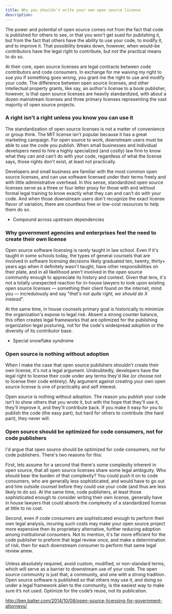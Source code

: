 ```yaml
---
title: Why you shouldn't write your own open source license
description:
---
```


The power and potential of open source comes not from the fact that code is published for others to see, or that you won't get sued for publishing it, but from the fact that others have the ability to use your code, to modify it, and to improve it. That possibility breaks down, however, when would-be contributors have the legal right to contribute, but not the practical means to do so.

At their core, open source licenses are legal contracts between code contributors and code consumers. In exchange for me waiving my right to sue you if something goes wrong, you grant me the right to use and modify your code. The difference between open source licenses, and other intellectual property grants, like say, an author's license to a book publisher, however, is that open source licenses are heavily standardized, with about a dozen mainstream licenses and three primary licenses representing the vast majority of open source projects.

### A right isn't a right unless you know you can use it

The standardization of open source licenses is not a matter of convenience or group think. The MIT license isn't popular because it has a great marketing campaign. For open source to work, downstream users must be able to use the code you publish. When small businesses and individual developers need to hire a highly specialized (and costly) law firm to know what they can and can't do with your code, regardless of what the license says, those rights don't exist, at least not practically.

Developers and small business are familiar with the most common open source licenses, and can use software licensed under their terms freely and with little administrative overhead. In this sense, standardized open source licenses serve as a three or four letter proxy for those with and without formal legal training to know exactly what they can and can’t do with your code. And when those downstream users don't recognize the exact license flavor of variation, there are countless free or low-cost resources to help them do so.

* Compound across upstream dependencies

### Why government agencies and enterprises feel the need to create their own license

Open source software licensing is rarely taught in law school. Even if it's taught in some schools today, the types of general counsels that are involved in software licensing decisions likely graduated ten, twenty, thirty+ years ago when it definitely wasn't taught, have other responsibilities on their plate, and in all likelihood aren't involved in the open source community enough to appreciate its history and context. Given that lens, it's not a totally unexpected reaction for in-house lawyers to look upon existing open source licenses — something their client found on the internet, mind you — incredulously and say "*that's not quite right, we should do X instead*".

At the same time, in house counsels primary goal is historically to minimize the organization's expose to legal risk. Absent a strong counter balance, this often creates legal frameworks that are optimized for the publishing organization legal posturing, not for the code's widespread adoption or the diversity of its contributor base.

* Special snowflake syndrome

### Open source is nothing without adoption

When I make the case that open source publishers shouldn't create their own license, it's not a legal argument. Undoubtedly, developers have the legal right to license their code under any terms they'd like (or choose not to license their code entirely). My argument against creating your own open source license is one of practicality and self interest.

Open source is nothing without adoption. The reason you publish your code isn't to show others that you wrote it, but with the hope that they'll use it, they'll improve it, and they'll contribute back. If you make it easy for you to publish the code (the easy part), but hard for others to contribute (the hard part), they never will.

### Open source should be optimized for code consumers, not for code publishers

I'd argue that open source should be optimized for code consumers, not for code publishers. There's two reasons for this:

First, lets assume for a second that there's some complexity inherent in open source, that all open source licenses share some legal ambiguity. Who should bear the burden of that complexity? You could push it on to code consumers, who are generally less sophisticated, and would have to go out and hire outside counsel before they could use your code (and thus are less likely to do so). At the same time, code publishers, at least those sophisticated enough to consider writing their own license, generally have in house lawyers that could absorb the complexity of a standardized license at little to no cost.

Second, even if code consumers are sophisticated enough to perform their own legal analysis, incuring such costs may make your open source project more expensive then its proprietary alternative, further reducing adoption among institutional consumers. Not to mention, it's far more efficient for the code publisher to preform that legal review once, and make a determination of risk, then for each downstream consumer to perform that same legal review anew.

###

Unless absolutely required, avoid custom, modified, or non-standard terms, which will serve as a barrier to downstream use of your code. The open source community is just that, a community, and one with a strong tradition. Open source software is published so that others may use it, and doing so under a legal framework alien to the community, is the easiest way to make sure it’s not used. Optimize for the code’s reuse, not its publication.

http://ben.balter.com/2014/10/08/open-source-licensing-for-government-attorneys/
